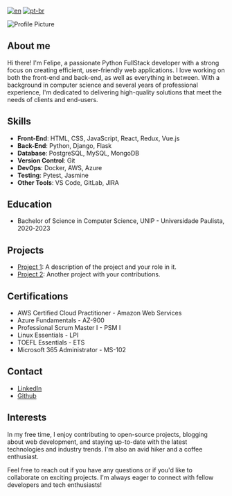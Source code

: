 [![en](https://img.shields.io/badge/lang-en-red.svg)](https://github.com/rodfelipee/rodfelipee/main/README.md)
[![pt-br](https://img.shields.io/badge/lang-pt--br-blue.svg)](https://github.com/rodfelipee/rodfelipee/main/README.pt-br.md)

![Profile Picture]()

## About me

Hi there! I'm Felipe, a passionate Python FullStack developer with a strong focus on creating efficient, user-friendly web applications. I love working on both the front-end and back-end, as well as everything in between. With a background in computer science and several years of professional experience, I'm dedicated to delivering high-quality solutions that meet the needs of clients and end-users.

## Skills

- **Front-End**: HTML, CSS, JavaScript, React, Redux, Vue.js
- **Back-End**: Python, Django, Flask
- **Database**: PostgreSQL, MySQL, MongoDB
- **Version Control**: Git
- **DevOps**: Docker, AWS, Azure
- **Testing**: Pytest, Jasmine
- **Other Tools**: VS Code, GitLab, JIRA

## Education

- Bachelor of Science in Computer Science, UNIP - Universidade Paulista, 2020-2023

## Projects

- [Project 1](link-to-project-1): A description of the project and your role in it.
- [Project 2](link-to-project-2): Another project with your contributions.

## Certifications

- AWS Certified Cloud Practitioner - Amazon Web Services
- Azure Fundamentals - AZ-900
- Professional Scrum Master I - PSM I
- Linux Essentials - LPI
- TOEFL Essentials - ETS
- Microsoft 365 Administrator - MS-102

## Contact

- [LinkedIn](https://www.linkedin.com/in/rodfelipee)
- [Github](https://www.github.com/rodflipee)

## Interests

In my free time, I enjoy contributing to open-source projects, blogging about web development, and staying up-to-date with the latest technologies and industry trends. I'm also an avid hiker and a coffee enthusiast.

Feel free to reach out if you have any questions or if you'd like to collaborate on exciting projects. I'm always eager to connect with fellow developers and tech enthusiasts!
